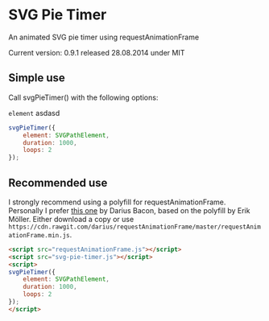 SVG Pie Timer
================

An animated SVG pie timer using requestAnimationFrame

Current version: 0.9.1 released 28.08.2014 under MIT



Simple use
---------------

Call svgPieTimer() with the following options:

`element` asdasd

```javascript
svgPieTimer({
    element: SVGPathElement,
    duration: 1000,
    loops: 2
});
```

Recommended use
---------------
I strongly recommend using a polyfill for requestAnimationFrame. Personally I prefer [this one](https://github.com/darius/requestAnimationFrame) by Darius Bacon, based on the polyfill by Erik Möller. Either download a copy or use ```https://cdn.rawgit.com/darius/requestAnimationFrame/master/requestAnimationFrame.min.js```.

```html
<script src="requestAnimationFrame.js"></script>
<script src="svg-pie-timer.js"></script>
<script>
svgPieTimer({
    element: SVGPathElement,
    duration: 1000,
    loops: 2
});
</script>
```